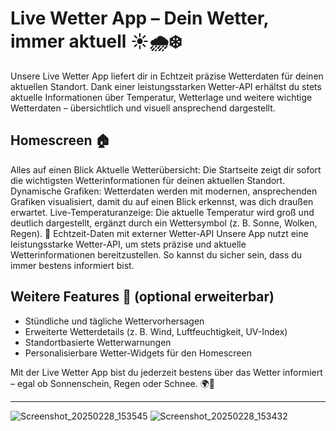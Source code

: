 # Live Wetter App – Dein Wetter, immer aktuell ☀️🌧️❄️
Unsere Live Wetter App liefert dir in Echtzeit präzise Wetterdaten für deinen aktuellen Standort. Dank einer leistungsstarken Wetter-API erhältst du stets aktuelle Informationen über Temperatur, Wetterlage und weitere wichtige Wetterdaten – übersichtlich und visuell ansprechend dargestellt.

## Homescreen 🏠

Alles auf einen Blick
Aktuelle Wetterübersicht: Die Startseite zeigt dir sofort die wichtigsten Wetterinformationen für deinen aktuellen Standort.
Dynamische Grafiken: Wetterdaten werden mit modernen, ansprechenden Grafiken visualisiert, damit du auf einen Blick erkennst, was dich draußen erwartet.
Live-Temperaturanzeige: Die aktuelle Temperatur wird groß und deutlich dargestellt, ergänzt durch ein Wettersymbol (z. B. Sonne, Wolken, Regen).
📡 Echtzeit-Daten mit externer Wetter-API
Unsere App nutzt eine leistungsstarke Wetter-API, um stets präzise und aktuelle Wetterinformationen bereitzustellen. So kannst du sicher sein, dass du immer bestens informiert bist.

## Weitere Features 📌 (optional erweiterbar)
- Stündliche und tägliche Wettervorhersagen
- Erweiterte Wetterdetails (z. B. Wind, Luftfeuchtigkeit, UV-Index)
- Standortbasierte Wetterwarnungen
- Personalisierbare Wetter-Widgets für den Homescreen

Mit der Live Wetter App bist du jederzeit bestens über das Wetter informiert – egal ob Sonnenschein, Regen oder Schnee. 🌍📲

---

![Screenshot_20250228_153545](https://github.com/user-attachments/assets/1d1751fe-caa5-4ec5-8647-832ae8be906f)
![Screenshot_20250228_153432](https://github.com/user-attachments/assets/fd4bab97-fa17-4673-8367-866ab8f829d2)
